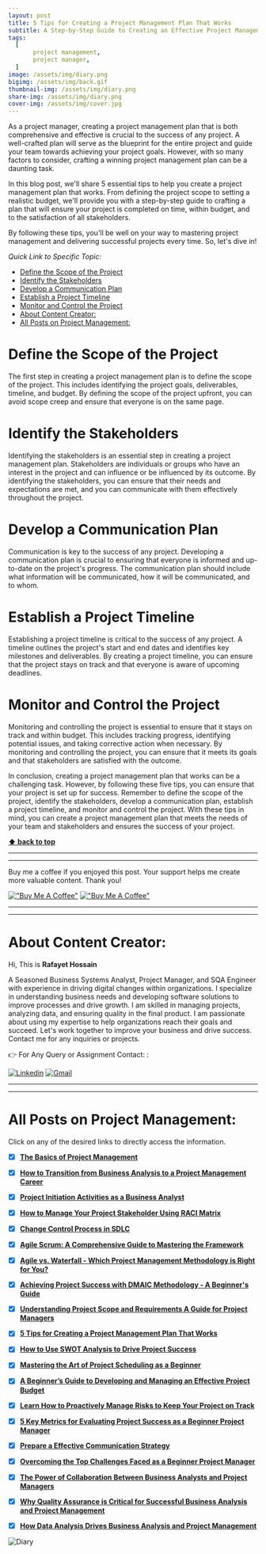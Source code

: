 ```yaml
---
layout: post
title: 5 Tips for Creating a Project Management Plan That Works 
subtitle: A Step-by-Step Guide to Creating an Effective Project Management Plan
tags:
  [
       project management,
       project manager,
  ]
image: /assets/img/diary.png
bigimg: /assets/img/back.gif
thumbnail-img: /assets/img/diary.png
share-img: /assets/img/diary.png
cover-img: /assets/img/cover.jpg
---
```


As a project manager, creating a project management plan that is both comprehensive and effective is crucial to the success of any project. A well-crafted plan will serve as the blueprint for the entire project and guide your team towards achieving your project goals. However, with so many factors to consider, crafting a winning project management plan can be a daunting task.

In this blog post, we'll share 5 essential tips to help you create a project management plan that works. From defining the project scope to setting a realistic budget, we'll provide you with a step-by-step guide to crafting a plan that will ensure your project is completed on time, within budget, and to the satisfaction of all stakeholders.

By following these tips, you'll be well on your way to mastering project management and delivering successful projects every time. So, let's dive in!




_Quick Link to Specific Topic:_
- [Define the Scope of the Project](#define-the-scope-of-the-project)
- [Identify the Stakeholders](#identify-the-stakeholders)
- [Develop a Communication Plan](#develop-a-communication-plan)
- [Establish a Project Timeline](#establish-a-project-timeline)
- [Monitor and Control the Project](#monitor-and-control-the-project)
- [About Content Creator:](#about-content-creator)
- [All Posts on Project Management:](#all-posts-on-project-management)

# Define the Scope of the Project
The first step in creating a project management plan is to define the scope of the project. This includes identifying the project goals, deliverables, timeline, and budget. By defining the scope of the project upfront, you can avoid scope creep and ensure that everyone is on the same page.

# Identify the Stakeholders
Identifying the stakeholders is an essential step in creating a project management plan. Stakeholders are individuals or groups who have an interest in the project and can influence or be influenced by its outcome. By identifying the stakeholders, you can ensure that their needs and expectations are met, and you can communicate with them effectively throughout the project.

# Develop a Communication Plan
Communication is key to the success of any project. Developing a communication plan is crucial to ensuring that everyone is informed and up-to-date on the project's progress. The communication plan should include what information will be communicated, how it will be communicated, and to whom.

# Establish a Project Timeline
Establishing a project timeline is critical to the success of any project. A timeline outlines the project's start and end dates and identifies key milestones and deliverables. By creating a project timeline, you can ensure that the project stays on track and that everyone is aware of upcoming deadlines.

# Monitor and Control the Project
Monitoring and controlling the project is essential to ensure that it stays on track and within budget. This includes tracking progress, identifying potential issues, and taking corrective action when necessary. By monitoring and controlling the project, you can ensure that it meets its goals and that stakeholders are satisfied with the outcome.

In conclusion, creating a project management plan that works can be a challenging task. However, by following these five tips, you can ensure that your project is set up for success. Remember to define the scope of the project, identify the stakeholders, develop a communication plan, establish a project timeline, and monitor and control the project. With these tips in mind, you can create a project management plan that meets the needs of your team and stakeholders and ensures the success of your project.

**[⬆ back to top](#define-the-scope-of-the-project)**


----------------------------------------------------------------------
----------------------------------------------------------------------


Buy me a coffee if you enjoyed this post. Your support helps me create more valuable content. Thank you!

[!["Buy Me A Coffee"](https://www.buymeacoffee.com/assets/img/custom_images/orange_img.png)](https://www.buymeacoffee.com/rafayetanalyst/) [!["Buy Me A Coffee"](https://www.buymeacoffee.com/assets/img/custom_images/orange_img.png)](https://www.buymeacoffee.com/rafayetanalyst/)
 
 






----------------------------------------------------------------------
----------------------------------------------------------------------

# About Content Creator: 


Hi, This is **Rafayet Hossain**

A Seasoned Business Systems Analyst, Project Manager, and SQA Engineer with experience in driving digital changes within organizations. I specialize in understanding business needs and developing software solutions to improve processes and drive growth. I am skilled in managing projects, analyzing data, and ensuring quality in the final product. I am passionate about using my expertise to help organizations reach their goals and succeed. Let's work together to improve your business and drive success. Contact me for any inquiries or projects.

 


👉 For Any Query or Assignment Contact: : 


[![Linkedin](https://img.shields.io/badge/-LinkedIn-blue?style=flat&logo=Linkedin&logoColor=white)](https://www.linkedin.com/in/rafayethossain/)
[![Gmail](https://img.shields.io/badge/-Gmail-c14438?style=flat&logo=Gmail&logoColor=white)](mailto:rafayet13@gmail.com)


----------------------------------------------------------------------
----------------------------------------------------------------------




# All Posts on Project Management:  

Click on any of the desired links to directly access the information.

- [x]  [**The Basics of Project Management**](https://rafayethossain.github.io/2022-11-11-Project-Management-Beginner's-Guide/)
- [x]  [**How to Transition from Business Analysis to a Project Management Career**](https://rafayethossain.github.io/2022-10-15-Transition-from-Business-Analysis-to-a-Project-Manager/)
- [x]  [**Project Initiation Activities as a Business Analyst**](https://rafayethossain.github.io/2019-02-07-Project-Initiation-Business-Analysis-Activities/)
- [x]  [**How to Manage Your Project Stakeholder Using RACI Matrix**](https://rafayethossain.github.io/2019-02-27-Stakeholder-Management-Business-Analyst/) 
- [x]  [**Change Control Process in SDLC**](https://rafayethossain.github.io/2019-07-07-Change-Control-Process-in-SDLC/)
- [x]  [**Agile Scrum: A Comprehensive Guide to Mastering the Framework**](https://rafayethossain.github.io/2022-11-11-Agile-Scrum-in-a-Nutshell/)
-  [x]  [**Agile vs. Waterfall - Which Project Management Methodology is Right for You?**](https://rafayethossain.github.io/2022-11-28-Agile-vs-Waterfall-Choosing-the-Right-Methodology-for-Your-Project/)
-  [x]  [**Achieving Project Success with DMAIC Methodology - A Beginner's Guide**](https://rafayethossain.github.io/2022-12-01-Achieving-Project-Success-with-DMAIC-Methodology/)
-  [x]  [**Understanding Project Scope and Requirements A Guide for Project Managers**](https://rafayethossain.github.io/2022-12-12-Understanding-Project-Scope-and-Requirements/)
-  [x]  [**5 Tips for Creating a Project Management Plan That Works**](https://rafayethossain.github.io/2022-12-14-Tips-for-Creating-a-Project-Management-Plan-that-Works/)
-  [x]  [**How to Use SWOT Analysis to Drive Project Success**](https://rafayethossain.github.io/2022-12-15-How-to-Conduct-a-SWOT-Analysis-for-Your-Project/)
-  [x]  [**Mastering the Art of Project Scheduling as a Beginner**](https://rafayethossain.github.io/2023-01-05-How-to-Develop-a-Project-Schedule-for-as-a-Beginner/)
-  [x]  [**A Beginner’s Guide to Developing and Managing an Effective Project Budget**](https://rafayethossain.github.io/2023-01-10-How-to-Develop-and-Manage-a-Project-Budget-for-as-a-Beginner/)
-  [x]  [**Learn How to Proactively Manage Risks to Keep Your Project on Track**](https://rafayethossain.github.io/2023-01-12-How-to-Identify-and-Manage-Project-Risk-as-a-Beginner/)
-  [x]  [**5 Key Metrics for Evaluating Project Success as a Beginner Project Manager**](https://rafayethossain.github.io/2023-01-14-How-to-Evaluate-Project-Sucess-as-a-Beginner/)
-  [x]  [**Prepare a Effective Communication Strategy**](https://rafayethossain.github.io/2023-01-18-Effective-Communcation-Strategies-for-Project-Manage-and-Business-Analyst/)
-  [x]  [**Overcoming the Top Challenges Faced as a Beginner Project Manager**](https://rafayethossain.github.io/2023-01-22-Top-Challenges-Faced-by-a-Beginner-Project-Manager/)
-  [x]  [**The Power of Collaboration Between Business Analysts and Project Managers**](https://rafayethossain.github.io/2023-01-24-The-Benefits-of-Collboration-Between-Business-Analyst-and-Project-Manager/)
-  [x]  [**Why Quality Assurance is Critical for Successful Business Analysis and Project Management**](https://rafayethossain.github.io/2023-01-28-The-Importance-of-Quality-Assurance-in-Business-Analysis-and-Project-Management/)
-  [x]  [**How Data Analysis Drives Business Analysis and Project Management**](https://rafayethossain.github.io/2023-01-30-The-Role-of-Data-Analysis-in-Business-Analysis-and-Project-Management/)


![Diary](/assets/img/diary.png "Diary")
